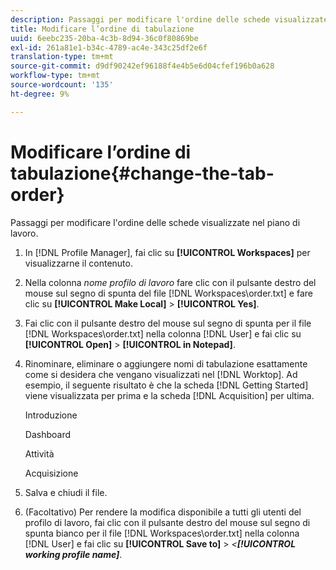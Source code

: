 ```yaml
---
description: Passaggi per modificare l'ordine delle schede visualizzate nel piano di lavoro.
title: Modificare l’ordine di tabulazione
uuid: 6eebc235-20ba-4c3b-8d94-36c0f80869be
exl-id: 261a81e1-b34c-4789-ac4e-343c25df2e6f
translation-type: tm+mt
source-git-commit: d9df90242ef96188f4e4b5e6d04cfef196b0a628
workflow-type: tm+mt
source-wordcount: '135'
ht-degree: 9%

---
```


# Modificare l’ordine di tabulazione{#change-the-tab-order}

Passaggi per modificare l&#39;ordine delle schede visualizzate nel piano di lavoro.

1. In [!DNL Profile Manager], fai clic su **[!UICONTROL Workspaces]** per visualizzarne il contenuto.
1. Nella colonna *nome profilo di lavoro* fare clic con il pulsante destro del mouse sul segno di spunta del file [!DNL Workspaces\order.txt] e fare clic su **[!UICONTROL Make Local]** > **[!UICONTROL Yes]**.
1. Fai clic con il pulsante destro del mouse sul segno di spunta per il file [!DNL Workspaces\order.txt] nella colonna [!DNL User] e fai clic su **[!UICONTROL Open]** > **[!UICONTROL in Notepad]**.
1. Rinominare, eliminare o aggiungere nomi di tabulazione esattamente come si desidera che vengano visualizzati nel [!DNL Worktop]. Ad esempio, il seguente risultato è che la scheda [!DNL Getting Started] viene visualizzata per prima e la scheda [!DNL Acquisition] per ultima.

   Introduzione

   Dashboard

   Attività

   Acquisizione

1. Salva e chiudi il file.
1. (Facoltativo) Per rendere la modifica disponibile a tutti gli utenti del profilo di lavoro, fai clic con il pulsante destro del mouse sul segno di spunta bianco per il file [!DNL Workspaces\order.txt] nella colonna [!DNL User] e fai clic su **[!UICONTROL Save to]** > *&lt;**[!UICONTROL working profile name]***.

